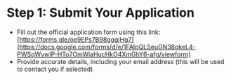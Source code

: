 # Step 1: Submit Your Application

* Fill out the official application form using this link: [https://forms.gle/oe9EPs7B98gggjHg7](https://docs.google.com/forms/d/e/1FAIpQLSeuGN38qkeL4-PWSqWvwIP-HTo7OmWiaHucHkO4XmGhY6-afg/viewform)
* Provide accurate details, including your email address (this will be used to contact you if selected)
